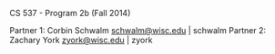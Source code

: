CS 537 - Program 2b (Fall 2014)

Partner 1: Corbin Schwalm <schwalm@wisc.edu> | schwalm
Partner 2: Zachary York <zyork@wisc.edu> | zyork



